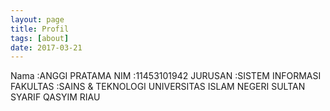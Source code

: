 ```yaml
---
layout: page
title: Profil
tags: [about]
date: 2017-03-21
---
```


Nama     :ANGGI PRATAMA
NIM      :11453101942
JURUSAN  :SISTEM INFORMASI
FAKULTAS :SAINS & TEKNOLOGI
UNIVERSITAS ISLAM NEGERI SULTAN SYARIF QASYIM RIAU

